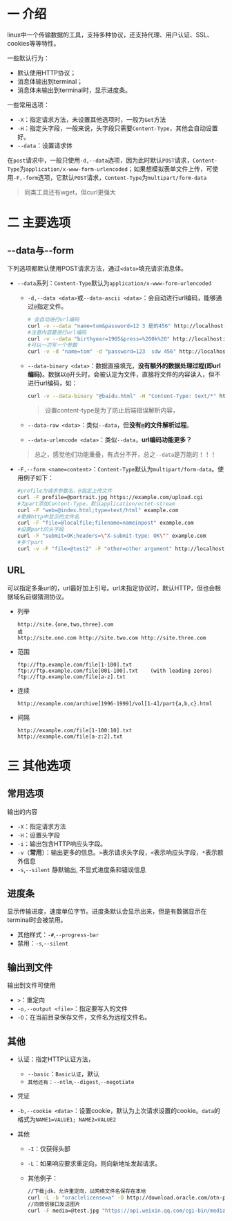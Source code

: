 # 一 介绍

linux中一个传输数据的工具，支持多种协议，还支持代理、用户认证、SSL、cookies等等特性。

一些默认行为：

* 默认使用HTTP协议；
* 消息体输出到terminal；
* 消息体未输出到terminal时，显示进度条。

一些常用选项：

* `-X`：指定请求方法，未设置其他选项时，一般为`Get`方法
* `-H`：指定头字段，一般来说，头字段只需要`Content-Type`，其他会自动设置好。
* `--data`：设置请求体

在`post`请求中，一般只使用`-d,--data`选项，因为此时默认`POST`请求，`Content-Type`为`application/x-www-form-urlencoded`；如果想模拟表单文件上传，可使用`-F,-form`选项，它默认`POST`请求，`Content-Type`为`multipart/form-data`

>同类工具还有wget，但curl更强大

# 二 主要选项

## --data与--form

下列选项都默认使用POST请求方法，通过`<data>`填充请求消息体。

* `--data`系列：`Content-Type`默认为`application/x-www-form-urlencoded`

  * `-d,--data <data>`或`--data-ascii <data>`：会自动进行url编码，能够通过`@`指定文件。

    ```bash
    # 会自动进行url编码
    curl -v --data "name=tom&password=12 3 是的456" http://localhost:8080/test
    #注意内容要进行url编码
    curl -v --data "birthyear=1905&press=%200k%20" http://localhost:8080/test
    #可以一次写一个参数
    curl -v -d "name=tom" -d "password=123  sdw 456" http://localhost:8080/test
    ```

  * `--data-binary <data>`：数据直接填充，**没有额外的数据处理过程(即url编码)**。数据以`@`开头时，会被认定为文件，直接将文件的内容读入，但不进行url编码，如：

    ```bash
    curl -v --data-binary "@baidu.html" -H "Content-Type: text/*" http://localhost:8080/test2
    ```

    > 设置content-type是为了防止后端错误解析内容，

  * `--data-raw <data>`：类似`--data`，但**没有`@`的文件解析过程**。

  * `--data-urlencode <data>`：类似`--data`，**url编码功能更多？**

  > 总之，感觉他们功能重叠，有点分不开，总之`--data`是万能的！！！

* `-F,--form <name=content>`：`Content-Type`默认为`multipart/form-data`。使用例子如下：

  ```bash
  #profile为请求参数名，@指定上传文件
  curl -F profile=@portrait.jpg https://example.com/upload.cgi
  #为part添加Content-Type，默认application/octet-stream
  curl -F "web=@index.html;type=text/html" example.com
  #更换http中显示的文件名
  curl -F "file=@localfile;filename=nameinpost" example.com
  #设置part的头字段
  curl -F "submit=OK;headers=\"X-submit-type: OK\"" example.com
  #多个part
  curl -v -F "file=@test2" -F "other=other argument" http://localhost:8080/test3
  ```

## URL

可以指定多条url的，url最好加上引号。url未指定协议时，默认HTTP，但也会根据域名前缀猜测协议。

* 列举

  ```url
  http://site.{one,two,three}.com
  或
  http://site.one.com http://site.two.com http://site.three.com
  ```

* 范围

  ```url
  ftp://ftp.example.com/file[1-100].txt
  ftp://ftp.example.com/file[001-100].txt    (with leading zeros)
  ftp://ftp.example.com/file[a-z].txt
  ```

* 连续

  ```url
  http://example.com/archive[1996-1999]/vol[1-4]/part{a,b,c}.html
  ```

* 间隔

  ```url
  http://example.com/file[1-100:10].txt
  http://example.com/file[a-z:2].txt
  ```

# 三 其他选项

## 常用选项

输出的内容

* `-X`：指定请求方法
* `-H`：设置头字段
* `-i`：输出包含HTTP响应头字段。
* `-v`（**常用**）：输出更多的信息。`>`表示请求头字段，`<`表示响应头字段，`*`表示额外信息
* `-s`,`--silent` 静默输出, 不显式进度条和错误信息

## 进度条

显示传输进度，速度单位字节。进度条默认会显示出来，但是有数据显示在terminal时会被禁用。

* 其他样式：`-#`,`--progress-bar`
* 禁用：`-s`,`--silent`

## 输出到文件

输出到文件可使用

* `>`：重定向
* `-o,--output <file>`：指定要写入的文件
* `-O`：在当前目录保存文件，文件名为远程文件名。

## 其他

* 认证：指定HTTP认证方法，
  * `--basic`：`Basic认证`，默认
  * `其他还有：--ntlm`,`--digest`,`--negotiate`

* 凭证
  
* `-b,--cookie <data>`：设置cookie，默认为上次请求设置的cookie。`data`的格式为`NAME1=VALUE1; NAME2=VALUE2`
  
* 其他
  * `-I`：仅获得头部
  * `-L`：如果响应要求重定向，则向新地址发起请求。

   * 其他例子：

     ```bash
     //下载jdk，允许重定向，以网络文件名保存在本地
     curl -L -b "oraclelicense=a" -O http://download.oracle.com/otn-pub/java/jdk/10.0.2+13/19aef61b38124481863b1413dce1855f/jdk-10.0.2_linux-x64_bin.tar.gz
     //向微信接口发送图片
     curl -F media=@test.jpg "https://api.weixin.qq.com/cgi-bin/media/upload?access_token=ACCESS_TOKEN&type=TYPE"
     
     ```



